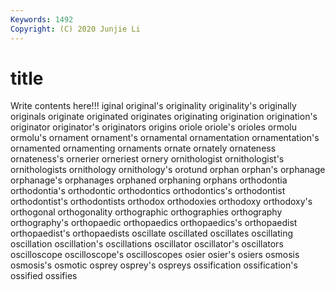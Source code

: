 ```yaml
---
Keywords: 1492
Copyright: (C) 2020 Junjie Li
---
```


# title

Write contents here!!!
iginal 
original's 
originality 
originality's 
originally 
originals 
originate 
originated
originates 
originating 
origination 
origination's 
originator 
originator's 
originators 
origins 
oriole 
oriole's
orioles 
ormolu 
ormolu's 
ornament 
ornament's 
ornamental 
ornamentation 
ornamentation's 
ornamented 
ornamenting
ornaments 
ornate 
ornately 
ornateness 
ornateness's 
ornerier 
orneriest 
ornery 
ornithologist 
ornithologist's
ornithologists 
ornithology 
ornithology's 
orotund 
orphan 
orphan's 
orphanage 
orphanage's 
orphanages 
orphaned
orphaning 
orphans 
orthodontia 
orthodontia's 
orthodontic 
orthodontics 
orthodontics's 
orthodontist 
orthodontist's 
orthodontists
orthodox 
orthodoxies 
orthodoxy 
orthodoxy's 
orthogonal 
orthogonality 
orthographic 
orthographies 
orthography 
orthography's
orthopaedic 
orthopaedics 
orthopaedics's 
orthopaedist 
orthopaedist's 
orthopaedists 
oscillate 
oscillated 
oscillates 
oscillating
oscillation 
oscillation's 
oscillations 
oscillator 
oscillator's 
oscillators 
oscilloscope 
oscilloscope's 
oscilloscopes 
osier
osier's 
osiers 
osmosis 
osmosis's 
osmotic 
osprey 
osprey's 
ospreys 
ossification 
ossification's
ossified 
ossifies 
